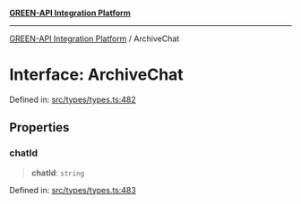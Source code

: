 [**GREEN-API Integration Platform**](../README.md)

***

[GREEN-API Integration Platform](../globals.md) / ArchiveChat

# Interface: ArchiveChat

Defined in: [src/types/types.ts:482](https://github.com/green-api/greenapi-integration/blob/20ab1c18eae4ff2cd48cede03d005dd7127abc0b/src/types/types.ts#L482)

## Properties

### chatId

> **chatId**: `string`

Defined in: [src/types/types.ts:483](https://github.com/green-api/greenapi-integration/blob/20ab1c18eae4ff2cd48cede03d005dd7127abc0b/src/types/types.ts#L483)
